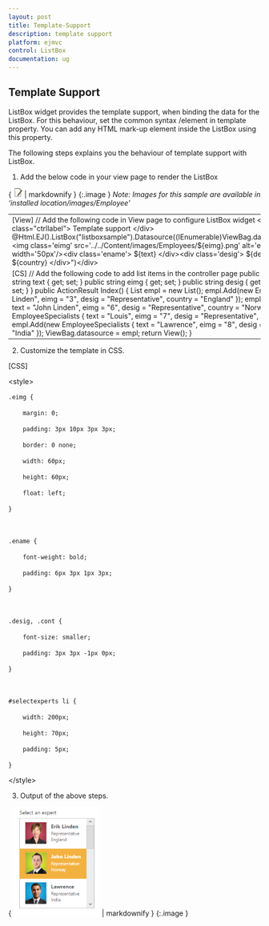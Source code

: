 ```yaml
---
layout: post
title: Template-Support
description: template support
platform: ejmvc
control: ListBox
documentation: ug
---
```


## Template Support

ListBox widget provides the template support, when binding the data for the ListBox. For this behaviour, set the common syntax /element in template property. You can add any HTML mark-up element inside the ListBox using this property.

The following steps explains you the behaviour of template support with ListBox.

1. Add the below code in your view page to render the ListBox

{ ![Note](Template-Support_images/Template-Support_img1.png) | markdownify }
{:.image }
_Note: Images for this sample are available in ‘installed location/images/Employee’_ 




<table>
<tr>
<td>
[View]  // Add the following code in View page to configure ListBox widget  &lt;div class="control"&gt;    &lt;div class="ctrllabel"&gt;        Template support    &lt;/div&gt;    @Html.EJ().ListBox("listboxsample").Datasource((IEnumerable<employeespecialists>)ViewBag.datasource).Height("238").Template("&lt;img class='eimg' src='../../Content/images/Employees/${eimg}.png' alt='employee' height='50px' width='50px'/&gt;&lt;div class='ename'&gt; ${text} &lt;/div&gt;&lt;div class='desig'&gt; ${desig} &lt;/div&gt;&lt;div class='cont'&gt; ${country} &lt;/div&gt;")&lt;/div&gt;</td></tr>
<tr>
<td>
[CS]  // Add the following code to add list items in the controller page        public class EmployeeSpecialists        {            public string text { get; set; }            public string eimg { get; set; }            public string desig { get; set; }            public string country { get; set; }        }        public ActionResult Index()        {            List<EmployeeSpecialists> empl = new List<EmployeeSpecialists>();            empl.Add(new EmployeeSpecialists { text = "Erik Linden", eimg = "3", desig = "Representative", country = "England" });            empl.Add(new EmployeeSpecialists { text = "John Linden", eimg = "6", desig = "Representative", country = "Norway" });            empl.Add(new EmployeeSpecialists { text = "Louis", eimg = "7", desig = "Representative", country = "Australia" });            empl.Add(new EmployeeSpecialists { text = "Lawrence", eimg = "8", desig = "Representative", country = "India" });            ViewBag.datasource = empl;            return View();        }</td></tr>
</table>




2. Customize the template in CSS. 


[CSS]  

&lt;style&gt;

    .eimg {

        margin: 0;

        padding: 3px 10px 3px 3px;

        border: 0 none;

        width: 60px;

        height: 60px;

        float: left;

    }



    .ename {

        font-weight: bold;

        padding: 6px 3px 1px 3px;

    }



    .desig, .cont {

        font-size: smaller;

        padding: 3px 3px -1px 0px;

    }



    #selectexperts li {

        width: 200px;

        height: 70px;

        padding: 5px;

    }

&lt;/style&gt;





3. Output of the above steps.




{ ![](Template-Support_images/Template-Support_img2.png) | markdownify }
{:.image }


